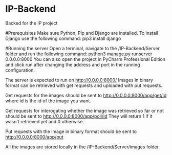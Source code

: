 # IP-Backend
Backed for the IP project

#Prerequisites
Make sure Python, Pip and Django are installed. To install Django use the following command: pip3 install django

#Running the server
Open a terminal, navigate to the /IP-Backend/Server folder and run the following command: python3 manage.py runserver 0.0.0.0:8000
You can also open the project in PyCharm Professional Edition and click run after changing the address and port in the running configuration. 

The server is expected to run on http://0.0.0.0:8000/
Images in binary format can be retrieved with get requests and uploaded with put requests. 

Get requests for the images should be sent to http://0.0.0.0:8000/app/get/id  where id is the id of the image you want.

Get requests for interogating whether the image was retrieved so far or not should be sent to http://0.0.0.0:8000/app/poll/id
They will return 1 if it wasn't retrieved yet and 0 otherwise.

Put requests with the image in binary format should be sent to http://0.0.0.0:8000/app/put

All the images are stored locally in the /IP-Backend/Server/images folder.
